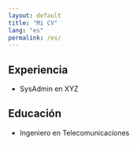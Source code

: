 ```yaml
---
layout: default
title: "Mi CV"
lang: "es"
permalink: /es/
---
```

## Experiencia
- SysAdmin en XYZ

## Educación
- Ingeniero en Telecomunicaciones
